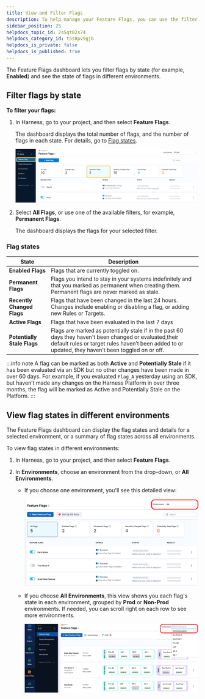 ```yaml
---
title: View and Filter Flags
description: To help manage your Feature Flags, you can use the filter tiles on the Harness Platform to filter your Flags based on the following states --  Figure 1 --  The Flag overview dashboard State Description All…
sidebar_position: 25
helpdocs_topic_id: 2s5qt02s74
helpdocs_category_id: t5s8pv9gjb
helpdocs_is_private: false
helpdocs_is_published: true
---
```


The Feature Flags dashboard lets you filter flags by state (for example, **Enabled**) and see the state of flags in different environments.

## Filter flags by state

**To filter your flags:**

1. In Harness, go to your project, and then select **Feature Flags**.

    The dashboard displays the total number of flags, and the number of flags in each state. For details, go to [Flag states](#flag-states). 

    ![A screenshot of the Permanent Flags tile selected to filter for permanent flags.](../static/9-filtering-flags-by-state-01.png)

1. Select **All Flags**, or use one of the available filters, for example, **Permanent Flags**.

    The dashboard displays the flags for your selected filter.


### Flag states

| **State** | **Description** |
| --- | --- |
| **Enabled Flags** | Flags that are currently toggled on. |
| **Permanent Flags** | Flags you intend to stay in your systems indefinitely and that you marked as permanent when creating them. Permanent flags are never marked as stale. |
| **Recently Changed Flags** | Flags that have been changed in the last 24 hours. Changes include enabling or disabling a flag, or adding new Rules or Targets. |
| **Active Flags** | Flags that have been evaluated in the last 7 days |
| **Potentially Stale Flags** | Flags are marked as potentially stale if in the past 60 days they haven't been changed or evaluated,their default rules or target rules haven’t been added to or updated, they haven’t been toggled on or off.|

:::info note
 A flag can be marked as both **Active** and **Potentially Stale** if it has been evaluated via an SDK but no other changes have been made in over 60 days. For example, if you evaluated `Flag_A` yesterday using an SDK, but haven’t made any changes on the Harness Platform in over three months, the flag will be marked as Active and Potentially Stale on the Platform.
:::


## View flag states in different environments

The Feature Flags dashboard can display the flag states and details for a selected environment, or a summary of flag states across all environments.

To view flag states in different environments:

1. In Harness, go to your project, and then select **Feature Flags**.
 
1. In **Environments**, choose an environment from the drop-down, or **All Environments**.

    * If you choose one environment, you'll see this detailed view:

        ![Dashboard with one environment selected](../static/dashboard-1env.png)

    * If you choose **All Environments**, this view shows you each flag's state in each environment, grouped by **Prod** or **Non-Prod** environments. If needed, you can scroll right on each row to see more environments.

        ![Dashboard with all environments selected](../static/all-envs-page.png)

